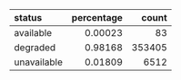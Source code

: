 | status      |   percentage |   count |
|:------------|-------------:|--------:|
| available   |      0.00023 |      83 |
| degraded    |      0.98168 |  353405 |
| unavailable |      0.01809 |    6512 |